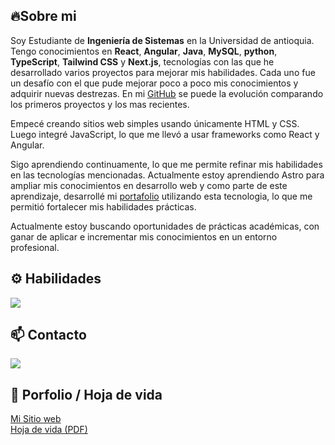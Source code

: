 ## 🔥Sobre mi
Soy Estudiante de **Ingeniería de Sistemas** en la Universidad de antioquia.
Tengo conocimientos en **React**, **Angular**, **Java**, **MySQL**, **python**, **TypeScript**, **Tailwind CSS** y **Next.js**, tecnologías con las que he desarrollado varios proyectos para mejorar mis habilidades. 
Cada uno fue un desafío con el que pude mejorar poco a poco mis conocimientos y adquirir nuevas destrezas. En mi [GitHub](https://github.com/YeisonCordoba07) se puede la evolución comparando los primeros proyectos y los mas recientes.

Empecé creando sitios web simples usando únicamente HTML y CSS. Luego integré JavaScript, lo que me llevó a usar frameworks como React y Angular.

Sigo aprendiendo continuamente, lo que me permite refinar mis habilidades en las tecnologías mencionadas. Actualmente estoy aprendiendo Astro para ampliar mis conocimientos en desarrollo web y como parte de este aprendizaje, desarrollé mi [portafolio](https://yeisoncordoba07.github.io) utilizando esta tecnologia, lo que me permitió fortalecer mis habilidades prácticas.

Actualmente estoy buscando oportunidades de prácticas académicas, con ganar de aplicar e incrementar mis conocimientos en un entorno profesional.


## ⚙️ Habilidades
<p >
  <a href="https://skillicons.dev" target="_blank">
    <img src="https://skillicons.dev/icons?i=css,html,sass,js,ts,react,angular,nextjs,astro,tailwind,java,spring,mysql&theme=dark" />
  </a>
</p>

## 📫 Contacto
<p >
  <a href="https://www.linkedin.com/in/yeisoncordoba07/" target="_blank">
    <img src="https://skillicons.dev/icons?i=linkedin&theme=dark" />
  </a>
</p>

## 🔗 Porfolio / Hoja de vida
<p>
  <a href="https://yeisoncordoba07.github.io/" target="_blank">
    Mi Sitio web
  </a>
  <br>
  <a href="https://yeisoncordoba07.github.io/" target="_blank">
    Hoja de vida (PDF)
  </a>
</p>

<!--
**YeisonCordoba07/YeisonCordoba07** is a ✨ _special_ ✨ repository because its `README.md` (this file) appears on your GitHub profile.

Here are some ideas to get you started:

- 🔭 I’m currently working on ...
- 🌱 I’m currently learning ...
- 👯 I’m looking to collaborate on ...
- 🤔 I’m looking for help with ...
- 💬 Ask me about ...
- 📫 How to reach me: ...
- 😄 Pronouns: ...
- ⚡ Fun fact: ...
-->
